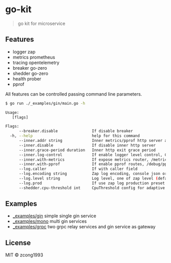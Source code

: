 # go-kit

> go kit for microservice

## Features

- logger zap
- metrics prometheus
- tracing opentelemetry
- breaker go-zero
- shedder go-zero
- health prober
- pprof

All features can be controlled passing command line parameters.

```bash
$ go run ./_examples/gin/main.go -h

Usage:
   [flags]

Flags:
      --breaker.disable               If disable breaker
  -h, --help                          help for this command
      --inner.addr string             Inner metrics/pprof http server addr (default ":6060")
      --inner.disable                 If disable inner http server
      --inner.grace-period duration   Inner http exit grace period
      --inner.log-control             If enable logger level control, GET PUT /log/level
      --inner.with-metrics            If expose metrics router, /metrics (default true)
      --inner.with-pprof              If enable pprof routes, /debug/pprof/*
      --log.caller                    If with caller field
      --log.encoding string           Zap log encoding, console json or others you registered
      --log.level string              Log level, one of zap level (default "info")
      --log.prod                      If use zap log production preset
      --shedder.cpu-threshold int     CpuThreshold config for adaptive shedder, set 0 to disable (default 900)
```

## Examples

- [_examples/gin](./_examples/gin) simple single gin service
- [_examples/mono](./_examples/mono) multi gin services
- [_examples/grpc](./_examples/grpc) two grpc relay services and gin service as gateway

## License

MIT &copy; zcong1993

